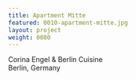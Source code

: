 ```yaml
---
title: Apartment Mitte
featured: 0010-apartment-mitte.jpg
layout: project
weight: 0080
---
```


Corina Engel & Berlin Cuisine  
Berlin, Germany
